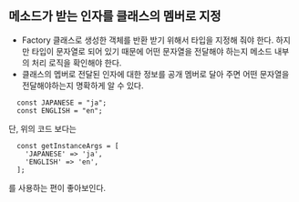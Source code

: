## 메소드가 받는 인자를 클래스의 멤버로 지정
- Factory 클래스로 생성한 객체를 반환 받기 위해서 타입을 지정해 줘야 한다. 하지만 타입이 문자열로 되어 있기 때문에 어떤 문자열을 전달해야 하는지 메소드 내부의 처리 로직을 확인해야 한다.
- 클래스의 멥버로 전달된 인자에 대한 정보를 공개 멤버로 달아 주면 어떤 문자열을 전달해야하는지 명확하게 알 수 있다. 

```
  const JAPANESE = "ja";
  const ENGLISH = "en";
```
단, 위의 코드 보다는 
```
  const getInstanceArgs = [
    'JAPANESE' => 'ja',
    'ENGLISH' => 'en',
  ];
```
를 사용하는 편이 좋아보인다.
